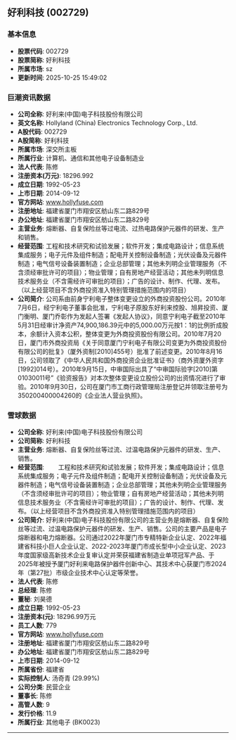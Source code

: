 ## 好利科技 (002729)

### 基本信息

- **股票代码**: 002729
- **股票简称**: 好利科技
- **所属市场**: sz
- **更新时间**: 2025-10-25 15:49:02

### 巨潮资讯数据

- **公司全称**: 好利来(中国)电子科技股份有限公司
- **英文名称**: Hollyland (China) Electronics Technology Corp., Ltd.
- **A股代码**: 002729
- **A股简称**: 好利科技
- **所属市场**: 深交所主板
- **所属行业**: 计算机、通信和其他电子设备制造业
- **法人代表**: 陈修
- **注册资本(万元)**: 18296.992
- **成立日期**: 1992-05-23
- **上市日期**: 2014-09-12
- **官方网站**: www.hollyfuse.com
- **注册地址**: 福建省厦门市翔安区舫山东二路829号
- **办公地址**: 福建省厦门市翔安区舫山东二路829号
- **主营业务**: 熔断器、自复保险丝等过电流、过热电路保护元器件的研发、生产和销售。
- **经营范围**: 工程和技术研究和试验发展；软件开发；集成电路设计；信息系统集成服务；电子元件及组件制造；配电开关控制设备制造；光伏设备及元器件制造；电气信号设备装置制造；企业总部管理；其他未列明企业管理服务（不含须经审批许可的项目）；物业管理；自有房地产经营活动；其他未列明信息技术服务业（不含需经许可审批的项目）；广告的设计、制作、代理、发布。（以上经营项目不含外商投资准入特别管理措施范围内的项目）
- **公司简介**: 公司系由前身宁利电子整体变更设立的外商投资股份公司。2010年7月6日，经宁利电子董事会批准，宁利电子原股东好利来控股、旭昇投资、厦门衡明、厦门乔彰作为发起人签署《发起人协议》，同意宁利电子截至2010年5月31日经审计净资产74,900,186.39元中的5,000.00万元按1：1的比例折成股本，余额计入资本公积，整体变更为外商投资股份有限公司。2010年7月20日，厦门市外商投资局《关于同意厦门宁利电子有限公司变更为外商投资股份有限公司的批复》（厦外资制[2010]455号）批准了前述变更。2010年8月16日，公司领取了《中华人民共和国外商投资企业批准证书》（商外资厦外资字[1992]014号）。2010年9月15日，中审国际出具了“中审国际验字[2010]第01030011号”《验资报告》对本次整体变更设立股份公司的出资情况进行了审验。2010年9月30日，公司在厦门市工商行政管理局注册登记并领取注册号为350200400004260的《企业法人营业执照》。

### 雪球数据

- **公司全称**: 好利来(中国)电子科技股份有限公司
- **公司简称**: 好利科技
- **主营业务**: 熔断器、自复保险丝等过流、过温电路保护元器件的研发、生产、销售。
- **经营范围**: 　　工程和技术研究和试验发展；软件开发；集成电路设计；信息系统集成服务；电子元件及组件制造；配电开关控制设备制造；光伏设备及元器件制造；电气信号设备装置制造；企业总部管理；其他未列明企业管理服务（不含须经审批许可的项目）；物业管理；自有房地产经营活动；其他未列明信息技术服务业（不含需经许可审批的项目）；广告的设计、制作、代理、发布。（以上经营项目不含外商投资准入特别管理措施范围内的项目）
- **公司简介**: 好利来(中国)电子科技股份有限公司的主营业务是熔断器、自复保险丝等过流、过温电路保护元器件的研发、生产、销售。公司的主要产品是电子熔断器和电力熔断器。公司通过2022年厦门市专精特新企业认定、2022年福建省科技小巨人企业认定、2022-2023年厦门市成长型中小企业认定、2023年度国家级高新技术企业复审认定并荣获福建省制造业单项冠军产品、于2025年被授予厦门好利来电路保护器件创新中心、其技术中心获厦门市2024年（第27批）市级企业技术中心认定等荣誉。
- **法人代表**: 陈修
- **总经理**: 陈修
- **董秘**: 刘昊德
- **成立日期**: 1992-05-23
- **注册资本(元)**: 18296.99万元
- **员工人数**: 779
- **官方网站**: www.hollyfuse.com
- **注册地址**: 福建省厦门市翔安区舫山东二路829号
- **办公地址**: 福建省厦门市翔安区舫山东二路829号
- **上市日期**: 2014-09-12
- **所属省份**: 福建省
- **实际控制人**: 汤奇青 (29.99%)
- **公司分类**: 民营企业
- **董事长**: 陈修
- **高管人数**: 9
- **发行价格**: 11.9
- **所属行业**: 其他电子 (BK0023)

---